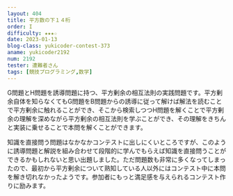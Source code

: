 ```yaml
---
layout: 404
title: 平方数の下１４桁
order: I
difficulty: ★★★☆
date: 2023-01-13
blog-class: yukicoder-contest-373
aname: yukicoder2192
num: 2192
tester: 遭難者さん
tags: [競技プログラミング,数学]
---
```


<p>
G問題とH問題を誘導問題に持つ、平方剰余の相互法則の実践問題です。平方剰余自体を知らなくてもG問題をB問題からの誘導に従って解けば解法を読むことで平方剰余に触れることができ、そこから検索しつつH問題を解くことで平方剰余の理解を深めながら平方剰余の相互法則を学ぶことができ、その理解をきちんと実装に乗せることで本問を解くことができます。
</p>
<p>
知識を直接問う問題はなかなかコンテストに出しにくいところですが、このように誘導問題と解説を組み合わせて段階的に学んでもらえば知識を直接問うことができるかもしれないと思い出題しました。ただ問題数も非常に多くなってしまったので、最初から平方剰余について熟知している人以外にはコンテスト中に本問を解き切れなかったようです。参加者にもっと満足感を与えられるコンテスト作りに励みます。
</p>
